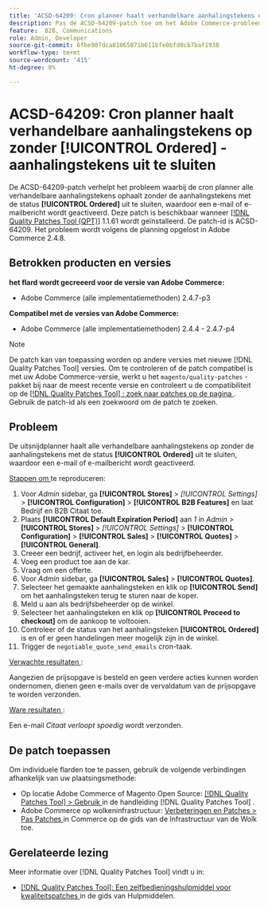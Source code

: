 ```yaml
---
title: 'ACSD-64209: Cron planner haalt verhandelbare aanhalingstekens op zonder [!UICONTROL Ordered] -aanhalingstekens uit te sluiten'
description: Pas de ACSD-64209-patch toe om het Adobe Commerce-probleem op te lossen waarbij de cron planner alle verhandelbare aanhalingstekens ophaalt zonder de aanhalingstekens met de status [!UICONTROL Ordered] uit te sluiten, waardoor een e-mail of e-mailbericht wordt geactiveerd.
feature:  B2B, Communications
role: Admin, Developer
source-git-commit: 6fbe987dca81065071b611bfe0bfd0cb7baf1938
workflow-type: tm+mt
source-wordcount: '415'
ht-degree: 0%

---
```


# ACSD-64209: Cron planner haalt verhandelbare aanhalingstekens op zonder [!UICONTROL Ordered] -aanhalingstekens uit te sluiten

De ACSD-64209-patch verhelpt het probleem waarbij de cron planner alle verhandelbare aanhalingstekens ophaalt zonder de aanhalingstekens met de status **[!UICONTROL Ordered]** uit te sluiten, waardoor een e-mail of e-mailbericht wordt geactiveerd. Deze patch is beschikbaar wanneer [[!DNL Quality Patches Tool (QPT)]](/help/tools/quality-patches-tool/quality-patches-tool-to-self-serve-quality-patches.md) 1.1.61 wordt geïnstalleerd. De patch-id is ACSD-64209. Het probleem wordt volgens de planning opgelost in Adobe Commerce 2.4.8.

## Betrokken producten en versies

**het flard wordt gecreeerd voor de versie van Adobe Commerce:**

* Adobe Commerce (alle implementatiemethoden) 2.4.7-p3

**Compatibel met de versies van Adobe Commerce:**

* Adobe Commerce (alle implementatiemethoden) 2.4.4 - 2.4.7-p4

>[!NOTE]
>
>De patch kan van toepassing worden op andere versies met nieuwe [!DNL Quality Patches Tool] versies. Om te controleren of de patch compatibel is met uw Adobe Commerce-versie, werkt u het `magento/quality-patches` -pakket bij naar de meest recente versie en controleert u de compatibiliteit op de [[!DNL Quality Patches Tool] : zoek naar patches op de pagina ](https://experienceleague.adobe.com/tools/commerce-quality-patches/index.html) . Gebruik de patch-id als een zoekwoord om de patch te zoeken.

## Probleem

De uitsnijdplanner haalt alle verhandelbare aanhalingstekens op zonder de aanhalingstekens met de status **[!UICONTROL Ordered]** uit te sluiten, waardoor een e-mail of e-mailbericht wordt geactiveerd.

<u> Stappen om </u> te reproduceren:


1. Voor *Admin* sidebar, ga **[!UICONTROL Stores]** > *[!UICONTROL Settings]* > **[!UICONTROL Configuration]** > **[!UICONTROL B2B Features]** en laat Bedrijf en B2B Citaat toe.
1. Plaats **[!UICONTROL Default Expiration Period]** aan *1* in *Admin* > **[!UICONTROL Stores]** > *[!UICONTROL Settings]* > **[!UICONTROL Configuration]** > **[!UICONTROL Sales]** > **[!UICONTROL Quotes]** > **[!UICONTROL General]**.
1. Creeer een bedrijf, activeer het, en login als bedrijfbeheerder.
1. Voeg een product toe aan de kar.
1. Vraag om een offerte.
1. Voor *Admin* sidebar, ga **[!UICONTROL Sales]** > **[!UICONTROL Quotes]**.
1. Selecteer het gemaakte aanhalingsteken en klik op **[!UICONTROL Send]** om het aanhalingsteken terug te sturen naar de koper.
1. Meld u aan als bedrijfsbeheerder op de winkel.
1. Selecteer het aanhalingsteken en klik op **[!UICONTROL Proceed to checkout]** om de aankoop te voltooien.
1. Controleer of de status van het aanhalingsteken **[!UICONTROL Ordered]** is en of er geen handelingen meer mogelijk zijn in de winkel.
1. Trigger de `negotiable_quote_send_emails` cron-taak.


<u> Verwachte resultaten </u>:

Aangezien de prijsopgave is besteld en geen verdere acties kunnen worden ondernomen, dienen geen e-mails over de vervaldatum van de prijsopgave te worden verzonden.

<u> Ware resultaten </u>:

Een e-mail *Citaat verloopt spoedig* wordt verzonden.

## De patch toepassen

Om individuele flarden toe te passen, gebruik de volgende verbindingen afhankelijk van uw plaatsingsmethode:

* Op locatie Adobe Commerce of Magento Open Source: [[!DNL Quality Patches Tool] > Gebruik ](/help/tools/quality-patches-tool/usage.md) in de handleiding [!DNL Quality Patches Tool] .
* Adobe Commerce op wolkeninfrastructuur: [ Verbeteringen en Patches > Pas Patches ](https://experienceleague.adobe.com/docs/commerce-cloud-service/user-guide/develop/upgrade/apply-patches.html) in Commerce op de gids van de Infrastructuur van de Wolk toe.

## Gerelateerde lezing

Meer informatie over [!DNL Quality Patches Tool] vindt u in:

* [[!DNL Quality Patches Tool]: Een zelfbedieningshulpmiddel voor kwaliteitspatches ](/help/tools/quality-patches-tool/quality-patches-tool-to-self-serve-quality-patches.md) in de gids van Hulpmiddelen.
